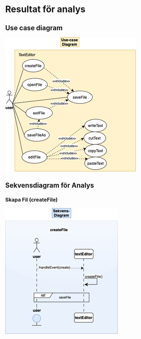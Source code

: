 # Resultat för analys
## Use case diagram
![ucd.drawio.png](https://github.com/tildeelarsson/2024-isgc08-larsson/blob/main/ucd.drawio.png)

## Sekvensdiagram för Analys
### Skapa Fil (createFile)
![cF.drawio.png](https://github.com/tildeelarsson/2024-isgc08-larsson/blob/main/cF.drawio.png)
